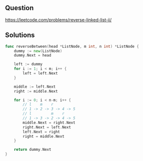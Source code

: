 ## Question

https://leetcode.com/problems/reverse-linked-list-ii/

## Solutions

```go
func reverseBetween(head *ListNode, m int, n int) *ListNode {
	dummy := new(ListNode)
	dummy.Next = head

	left := dummy
	for i := 1; i < m; i++ {
		left = left.Next
	}

	middle := left.Next
	right := middle.Next

	for i := 0; i < n-m; i++ {
		// l    m    r
		// 1 -> 2 -> 3 -> 4 -> 5
		// l         m    r
		// 1 -> 3 -> 2 -> 4 -> 5
		middle.Next = right.Next
		right.Next = left.Next
		left.Next = right
		right = middle.Next
	}

	return dummy.Next
}
```
